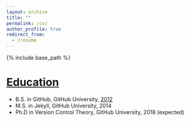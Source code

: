 ```yaml
---
layout: archive
title: ""
permalink: /cv/
author_profile: true
redirect_from:
  - /resume
---
```


{% include base_path %}

[Education](/files/CV_Wang_201903.pdf)
======
* B.S. in GitHub, GitHub University, [2012](/files/CV_Wang_201903.pdf)
* M.S. in Jekyll, GitHub University, 2014
* Ph.D in Version Control Theory, GitHub University, 2018 (expected)

